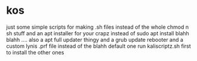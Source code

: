 # kos
just some simple scripts for making .sh files instead of the whole chmod n sh stuff
and an apt installer for your crapz instead of sudo apt install blahh blahh ....
also a apt full updater thingy and a grub update rebooter 
and a custom lynis .prf file instead of the blahh default one 
run kaliscriptz.sh first to install the other ones 
